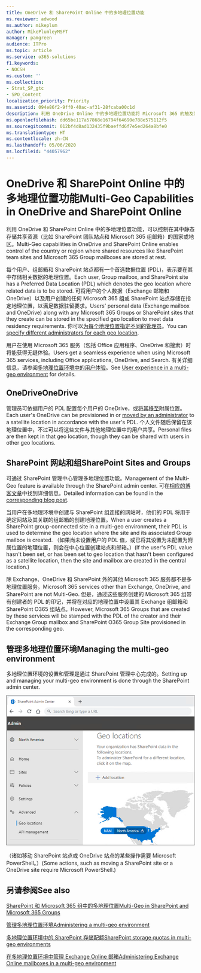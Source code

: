 ```yaml
---
title: OneDrive 和 SharePoint Online 中的多地理位置功能
ms.reviewer: adwood
ms.author: mikeplum
author: MikePlumleyMSFT
manager: pamgreen
audience: ITPro
ms.topic: article
ms.service: o365-solutions
f1.keywords:
- NOCSH
ms.custom: ''
ms.collection:
- Strat_SP_gtc
- SPO_Content
localization_priority: Priority
ms.assetid: 094e86f2-9ff0-40ac-af31-28fcaba00c1d
description: 利用 OneDrive Online 中的多地理位置功能将 Microsoft 365 的触及范围扩展到多个地理区域。
ms.openlocfilehash: dd65be117a57868e16794f64690e788e575112f5
ms.sourcegitcommit: 012bf4d8ad132435f9baeffd6f7e5ed264a8bfe0
ms.translationtype: HT
ms.contentlocale: zh-CN
ms.lasthandoff: 05/06/2020
ms.locfileid: "44057962"
---
```

# <a name="multi-geo-capabilities-in-onedrive-and-sharepoint-online"></a><span data-ttu-id="a9091-103">OneDrive 和 SharePoint Online 中的多地理位置功能</span><span class="sxs-lookup"><span data-stu-id="a9091-103">Multi-Geo Capabilities in OneDrive and SharePoint Online</span></span>

<span data-ttu-id="a9091-104">利用 OneDrive 和 SharePoint Online 中的多地理位置功能，可以控制在其中静态存储共享资源（比如 SharePoint 团队站点和 Microsoft 365 组邮箱）的国家或地区。</span><span class="sxs-lookup"><span data-stu-id="a9091-104">Multi-Geo capabilities in OneDrive and SharePoint Online enables control of the country or region where shared resources like SharePoint team sites and Microsoft 365 Group mailboxes are stored at rest.</span></span>

<span data-ttu-id="a9091-105">每个用户、组邮箱和 SharePoint 站点都有一个首选数据位置 (PDL)，表示要在其中存储相关数据的地理位置。</span><span class="sxs-lookup"><span data-stu-id="a9091-105">Each user, Group mailbox, and SharePoint site has a Preferred Data Location (PDL) which denotes the geo location where related data is to be stored.</span></span> <span data-ttu-id="a9091-106">可将用户的个人数据（Exchange 邮箱和 OneDrive）以及用户创建的任何 Microsoft 365 组或 SharePoint 站点存储在指定地理位置，以满足数据驻留要求。</span><span class="sxs-lookup"><span data-stu-id="a9091-106">Users' personal data (Exchange mailbox and OneDrive) along with any Microsoft 365 Groups or SharePoint sites that they create can be stored in the specified geo location to meet data residency requirements.</span></span> <span data-ttu-id="a9091-107">你可以[为每个地理位置指定不同的管理员](add-a-sharepoint-geo-admin.md)。</span><span class="sxs-lookup"><span data-stu-id="a9091-107">You can [specify different administrators for each geo location](add-a-sharepoint-geo-admin.md).</span></span>

<span data-ttu-id="a9091-108">用户在使用 Microsoft 365 服务（包括 Office 应用程序、OneDrive 和搜索）时将能获得无缝体验。</span><span class="sxs-lookup"><span data-stu-id="a9091-108">Users get a seamless experience when using Microsoft 365 services, including Office applications, OneDrive, and Search.</span></span> <span data-ttu-id="a9091-109">有关详细信息，请参阅[多地理位置环境中的用户体验](multi-geo-user-experience.md)。</span><span class="sxs-lookup"><span data-stu-id="a9091-109">See [User experience in a multi-geo environment](multi-geo-user-experience.md) for details.</span></span>

## <a name="onedrive"></a><span data-ttu-id="a9091-110">OneDrive</span><span class="sxs-lookup"><span data-stu-id="a9091-110">OneDrive</span></span>

<span data-ttu-id="a9091-111">管理员可依据用户的 PDL 配置每个用户的 OneDrive，或[将其移至](move-onedrive-between-geo-locations.md)附属位置。</span><span class="sxs-lookup"><span data-stu-id="a9091-111">Each user's OneDrive can be provisioned in or [moved by an administrator](move-onedrive-between-geo-locations.md) to a satellite location in accordance with the user's PDL.</span></span> <span data-ttu-id="a9091-112">个人文件随后保留在该地理位置中，不过可以将这些文件与其他地理位置中的用户共享。</span><span class="sxs-lookup"><span data-stu-id="a9091-112">Personal files are then kept in that geo location, though they can be shared with users in other geo locations.</span></span>

## <a name="sharepoint-sites-and-groups"></a><span data-ttu-id="a9091-113">SharePoint 网站和组</span><span class="sxs-lookup"><span data-stu-id="a9091-113">SharePoint Sites and Groups</span></span>

<span data-ttu-id="a9091-114">可通过 SharePoint 管理中心管理多地理位置功能。</span><span class="sxs-lookup"><span data-stu-id="a9091-114">Management of the Multi-Geo feature is available through the SharePoint admin center.</span></span> <span data-ttu-id="a9091-115">可在[相应的博客文章](https://techcommunity.microsoft.com/t5/Office-365-Blog/Now-available-Multi-Geo-in-SharePoint-and-Office-365-Groups/ba-p/263302)中找到详细信息。</span><span class="sxs-lookup"><span data-stu-id="a9091-115">Detailed information can be found in the [corresponding blog post](https://techcommunity.microsoft.com/t5/Office-365-Blog/Now-available-Multi-Geo-in-SharePoint-and-Office-365-Groups/ba-p/263302).</span></span>

<span data-ttu-id="a9091-116">当用户在多地理环境中创建与 SharePoint 组连接的网站时，他们的 PDL 将用于确定网站及其关联的组邮箱的创建地理位置。</span><span class="sxs-lookup"><span data-stu-id="a9091-116">When a user creates a SharePoint group-connected site in a multi-geo environment, their PDL is used to determine the geo location where the site and its associated Group mailbox is created.</span></span> <span data-ttu-id="a9091-117">（如果尚未设置用户的 PDL 值，或已将其设置为未配置为附属位置的地理位置，则会在中心位置创建站点和邮箱。）</span><span class="sxs-lookup"><span data-stu-id="a9091-117">(If the user's PDL value hasn't been set, or has been set to geo location that hasn't been configured as a satellite location, then the site and mailbox are created in the central location.)</span></span>

<span data-ttu-id="a9091-118">除 Exchange、OneDrive 和 SharePoint 外的其他 Microsoft 365 服务都不是多地理位置服务。</span><span class="sxs-lookup"><span data-stu-id="a9091-118">Microsoft 365 services other than Exchange, OneDrive, and SharePoint are not Multi-Geo.</span></span> <span data-ttu-id="a9091-119">但是，通过这些服务创建的 Microsoft 365 组带有创建者的 PDL 的印记，并将在对应的地理位置中设置其 Exchange 组邮箱和 SharePoint O365 组站点。</span><span class="sxs-lookup"><span data-stu-id="a9091-119">However, Microsoft 365 Groups that are created by these services will be stamped with the PDL of the creator and their Exchange Group mailbox and SharePoint O365 Group Site provisioned in the corresponding geo.</span></span> 

## <a name="managing-the-multi-geo-environment"></a><span data-ttu-id="a9091-120">管理多地理位置环境</span><span class="sxs-lookup"><span data-stu-id="a9091-120">Managing the multi-geo environment</span></span>

<span data-ttu-id="a9091-121">多地理位置环境的设置和管理是通过 SharePoint 管理中心完成的。</span><span class="sxs-lookup"><span data-stu-id="a9091-121">Setting up and managing your multi-geo environment is done through the SharePoint admin center.</span></span> 

![SharePoint 管理中心中地理位置页面的屏幕截图](media/sharepoint-multi-geo-admin-center.png)

<span data-ttu-id="a9091-123">（诸如移动 SharePoint 站点或 OneDrive 站点的某些操作需要 Microsoft PowerShell。）</span><span class="sxs-lookup"><span data-stu-id="a9091-123">(Some actions, such as moving a SharePoint site or a OneDrive site require Microsoft PowerShell.)</span></span>

## <a name="see-also"></a><span data-ttu-id="a9091-124">另请参阅</span><span class="sxs-lookup"><span data-stu-id="a9091-124">See also</span></span>

[<span data-ttu-id="a9091-125">SharePoint 和 Microsoft 365 组中的多地理位置</span><span class="sxs-lookup"><span data-stu-id="a9091-125">Multi-Geo in SharePoint and Microsoft 365 Groups</span></span>](https://techcommunity.microsoft.com/t5/Office-365-Blog/Now-available-Multi-Geo-in-SharePoint-and-Office-365-Groups/ba-p/263302)

[<span data-ttu-id="a9091-126">管理多地理位置环境</span><span class="sxs-lookup"><span data-stu-id="a9091-126">Administering a multi-geo environment</span></span>](administering-a-multi-geo-environment.md)

[<span data-ttu-id="a9091-127">多地理位置环境中的 SharePoint 存储配额</span><span class="sxs-lookup"><span data-stu-id="a9091-127">SharePoint storage quotas in multi-geo environments</span></span>](sharepoint-multi-geo-storage-quota.md)

[<span data-ttu-id="a9091-128">在多地理位置环境中管理 Exchange Online 邮箱</span><span class="sxs-lookup"><span data-stu-id="a9091-128">Administering Exchange Online mailboxes in a multi-geo environment</span></span>](administering-exchange-online-multi-geo.md)
